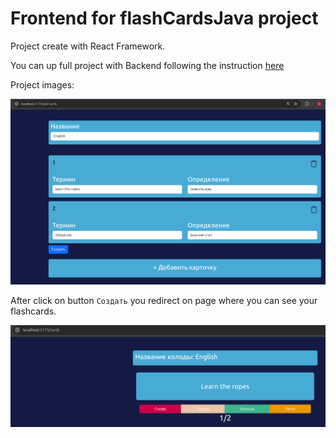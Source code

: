 # Frontend for flashCardsJava project

Project create with React Framework.

You can up full project with Backend following the instruction [here](https://github.com/EgorUgchv/flashCardsFrontend)

Project images: 

![add-cards Page](/public/add-cardsPage.png)

After click on button `Создать` you redirect on page where you can see your flashcards.

![cards Page](/public/cardsPage.png)

